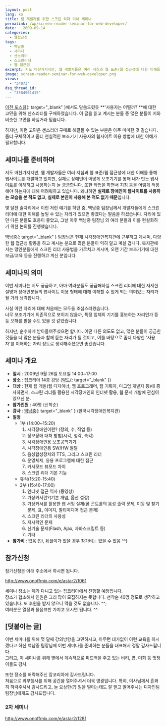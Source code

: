 ```yaml
---
layout: post
lang: ko
title: 웹 개발자를 위한 스크린 리더 이해 세미나
permalink: /wp/screen-reader-seminar-for-web-developer/
date:   2009-09-14
categories:
  - 웹접근성
tags:
  - 백남중
  - 세미나
  - 센스리더
  - 스크린리더
  - 웹 접근성
excerpt: 저도 마찬가지지만, 웹 개발자들은 여러 지침과 웹 표준/웹 접근성에 대한 이해를 통해 웹사이트를 개발하고 있지만, 실제로 장애인이 어떻게 보조기기를 통해 내가 만든 웹사이트를 이해하고 사용하는지 늘 궁금합니다. 또한 작업을 하면서 지침 등을 어떻게 적용해야 하는지에 대해 어려워하고 있습니다. 왜냐하면 실제로 장애인이 웹사이트를 사용하는 모습을 본 적도 없고, 실제로 본인이 사용해 본 적도 없기 때문입니다. 몇 달전 술자리에서 이런 저런 얘기를 하던 중, 백남중 팀장님께서 개발자들에게 스크린 리더에 대한 이해를 높일 수 있는 자리가 있으면 좋겠다는 말씀을 하셨습니다. 자리에 있던 [...]
image: screen-reader-seminar-for-web-developer.png
views:
  - "34073"
dsq_thread_id:
  - "3584961415"
---
```


[이전 포스팅](http://www.jangkunblog.com/wp/why-i-purchased-the-sense-reader/){: target="_blank" }에서도 말씀드렸듯 **'사용자는 어떨까?'**에 대한 고민을 위해 센스리더를 구매하였습니다. 이 글을 읽고 계시는 분들 중 많은 분들이 저와 비슷한 고민을 하실거라 믿습니다.
  
하지만, 이런 고민은 센스리더 구매로 해결될 수 있는 부분은 아주 미미한 것 같습니다. 좀더 구체적이고 좀더 현실적인 보조기기 사용자의 웹사이트 이용 방법에 대한 이해가 필요합니다.

## 세미나를 준비하며

저도 마찬가지지만, 웹 개발자들은 여러 지침과 웹 표준/웹 접근성에 대한 이해를 통해 웹사이트를 개발하고 있지만, 실제로 장애인이 어떻게 보조기기를 통해 내가 만든 웹사이트를 이해하고 사용하는지 늘 궁금합니다. 또한 작업을 하면서 지침 등을 어떻게 적용해야 하는지에 대해 어려워하고 있습니다. 왜냐하면 **실제로 장애인이 웹사이트를 사용하는 모습을 본 적도 없고, 실제로 본인이 사용해 본 적도 없기 때문**입니다.

몇 달전 술자리에서 이런 저런 얘기를 하던 중, 백남중 팀장님께서 개발자들에게 스크린 리더에 대한 이해를 높일 수 있는 자리가 있으면 좋겠다는 말씀을 하셨습니다. 자리에 있던 다른 분들도 호응이 좋았고, 그날 이후 백남중 팀장님 외 여러 분들과 이를 현실화하기 위한 논의를 진행했습니다.

[백남중](http://njpaiks.egloos.com/){: target="_blank" } 팀장님은 현재 시각장애인복지관에 근무하고 계시며, 다양한 웹 접근성 활동을 하고 계시는 분으로 많은 분들이 익히 알고 계실 겁니다. 복지관에서는 맹인분들에게 스크린 리더 사용법을 가르치고 계시며, 오랜 기간 보조기기에 대한 보급/교육 등을 진행하고 계신 분입니다.

## 세미나의 의미

이번 세미나는 저도 궁금하고, 아마 여러분들도 궁금해하실 스크린 리더에 대한 자세한 설명과 장애인분들의 웹사이트 이용 형태에 대해 이해할 수 있게 되는 의미있는 자리가 될 거라 생각합니다.

사실 이런 자리에 대해 처음에는 모두들 조심스러웠습니다.  
너무 보조기기에 의존적으로 보이지 않을까, 특정 업체의 기기를 홍보하는 자리인가 등등 오해를 받을 수도 있을 것 같았습니다.

하지만, 순수하게 받아들여주셨으면 합니다. 어떤 다른 의도도 없고, 많은 분들이 궁금한 것들을 더 많은 분들과 함께 듣는 자리가 될 것이고, 이를 바탕으로 좀더 다양한 '사용자'를 이해하는 자리 정도로 생각해주셨으면 좋겠습니다.

## 세미나 개요

  * **일시** : 2009년 9월 26일 토요일 14:00~17:00
  * **장소** : 잡코리아 14층 강당 ([약도](http://company.jobkorea.co.kr/Company/contact.asp){: target="_blank" })
  * **대상** : 현재 웹 개발(웹 디자이너, 웹 프로그래머, 웹 기획자, 마크업 개발자 등)에 종사하면서, 스크린 리더를 활용한 시각장애인의 인터넷 활용, 웹 문서 개발에 관심이 있으신 분.
  * **참가인원** : 40명 (선착순)
  * **강사** : [백남중](http://njpaiks.egloos.com/){: target="_blank" } (한국시각장애인복지관)
  * **일정** 
      * 1부 (14:00~15:20) 
          1. 시각장애인이란? (정의, 수, 직업 등)
          2. 정보장애 대처 방법(시각, 청각, 촉각)
          3. 시각장애인용 보조공학기기
          4. 시각장애인용 SW/HW 발달
          5. 음성합성장치와 TTS, 그리고 스크린 리더
          6. 운영체제, 응용 프로그램에 대한 접근
          7. 커서모드 뷰모드 차이
          8. 스크린 리더 기본 기능
      * 휴식(15:20-15:40)
      * 2부 (15:40-17:00) 
          1. 인터넷 접근 역사 (동영상)
          2. 가상커서란?(기본 개념, 옵션 설정)
          3. 가상커서를 활용한 웹 서핑 실제(폼 콘트롤의 음성 출력 문제, 이동 및 찾기 문제, 표, 이미지, 멀티미디어 접근 문제)
          4. 스크린 리더의 사용성
          5. 저시력인 문제
          6. 신기술 문제(Flash, Ajax, 자바스크립트 등)
          7. 기타
  * **참가비** : 없음 (단, 뒤풀이가 있을 경우 참가비는 있을 수 있음 ^^)

## 참가신청

참가신청은 아래 주소에서 하시면 됩니다.

<http://www.onoffmix.com/e/astar2/1061>

세미나 장소는 제가 다니고 있는 잡코리아에서 진행할 예정입니다.  
장소가 협소해서 인원은 그리 많이 모집하지는 못합니다. 선착순 40명 정도로 생각하고 있습니다. 또 후원을 받지 않으니 먹을 것도 없습니다. ^^;  
여러분은 열정과 물음표만 가지고 오시면 됩니다. ^^

## [덧붙이는 글]

이번 세미나를 위해 몇 달째 강의방향을 고민하시고, 아무런 대가없이 이런 교육을 하시겠다고 하신 백남중 팀장님께 이번 세미나를 준비하는 분들을 대표해서 정말 감사드립니다.  
그리고, 이 세미나를 위해 옆에서 계속적으로 피드백을 주고 있는 비티, 엽, 미희 등 멋쟁이들도 감사.

또한 장소를 허락해주신 잡코리아에 감사드립니다.  
처음으로 외부행사를 위해 공간을 열어주셔서 더욱 영광입니다. 특히, 이사님께서 흔쾌히 허락주셔서 감사드리고, 늘 요상한(?) 일을 벌이는데도 잘 믿고 밀어주시는 디자인팀 팀장님에게도 감사드립니다.

### 2차 세미나

<http://www.onoffmix.com/e/astar2/1281>